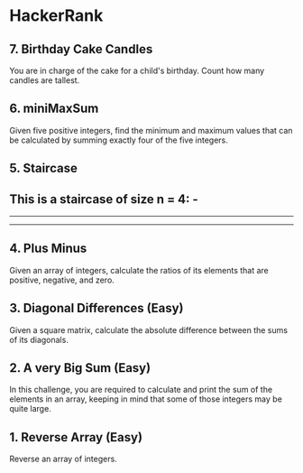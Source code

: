 # HackerRank
## 7. Birthday Cake Candles
You are in charge of the cake for a child's birthday. Count how many candles are tallest.
## 6. miniMaxSum
Given five positive integers, find the minimum and maximum values that can be calculated by summing exactly four of the five integers.
## 5. Staircase
This is a staircase of size n = 4:
    -
   --
  ---
 ----
## 4. Plus Minus
Given an array of integers, calculate the ratios of its elements that are positive, negative, and zero.
## 3. Diagonal Differences (Easy)
Given a square matrix, calculate the absolute difference between the sums of its diagonals. 
## 2. A very Big Sum (Easy)
In this challenge, you are required to calculate and print the sum of the elements in an array, keeping in mind that some of those integers may be quite large.
## 1. Reverse Array (Easy)
Reverse an array of integers. 
